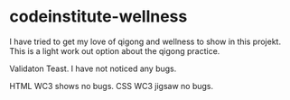 # codeinstitute-wellness
I have tried to get my love of qigong and wellness to show in this projekt.
This is a light work out option about the qigong practice.

Validaton Teast.
I have not noticed any bugs.







HTML
WC3 shows no bugs.
CSS
WC3 jigsaw no bugs.
